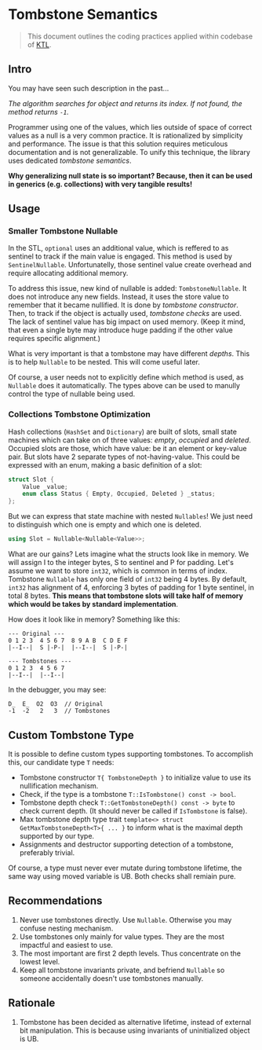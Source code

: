 # Tombstone Semantics

> This document outlines the coding practices applied within codebase of [KTL](https://github.com/mtszkarbowiak/mk-stl).


## Intro

You may have seen such description in the past...

*The algorithm searches for object and returns its index. If not found, the method returns `-1`.*

Programmer using one of the values, which lies outside of space of correct values as a null is a very common practice. It is rationalized by simplicity and performance. The issue is that this solution requires meticulous documentation and is not generalizable. To unify this technique, the library uses dedicated *tombstone semantics*.

**Why generalizing null state is so important? Because, then it can be used in generics (e.g. collections) with very tangible results!** 


## Usage

### Smaller Tombstone Nullable

In the STL, `optional` uses an additional value, which is reffered to as sentinel to track if the main value is engaged. This method is used by `SentinelNullable`. Unfortunatelly, those sentinel value create overhead and require allocating additional memory.

To address this issue, new kind of nullable is added: `TombstoneNullable`. It does not introduce any new fields. Instead, it uses the store value to remember that it became nullified. It is done by *tombstone constructor*. Then, to track if the object is actually used, *tombstone checks* are used. The lack of sentinel value has big impact on used memory. (Keep it mind, that even a single byte may introduce huge padding if the other value requires specific alignment.)

What is very important is that a tombstone may have different *depths*. This is to help `Nullable` to be nested. This will come useful later.

Of course, a user needs not to explicitly define which method is used, as `Nullable` does it automatically. The types above can be used to manully control the type of nullable being used.

### Collections Tombstone Optimization

Hash collections (`HashSet` and `Dictionary`) are built of slots, small state machines which can take on of three values: *empty*, *occupied* and *deleted*. Occupied slots are those, which have value: be it an element or key-value pair. But slots have 2 separate types of not-having-value. This could be expressed with an enum, making a basic definition of a slot:

```cpp
struct Slot {
    Value _value;
    enum class Status { Empty, Occupied, Deleted } _status;
};
```

But we can express that state machine with nested `Nullables`! We just need to distinguish which one is empty and which one is deleted.

```cpp
using Slot = Nullable<Nullable<Value>>;
```

What are our gains? Lets imagine what the structs look like in memory. We will assign I to the integer bytes, S to sentinel and P for padding. Let's assume we want to store `int32`, which is common in terms of index. Tombstone `Nullable` has only one field of `int32` being 4 bytes. By default, `int32` has alignment of 4, enforcing 3 bytes of padding for 1 byte sentinel, in total 8 bytes. **This means that tombstone slots will take half of memory which would be takes by standard implementation**.

How does it look like in memory? Something like this:

```
--- Original ---
0 1 2 3  4 5 6 7  8 9 A B  C D E F
|--I--|  S |-P-|  |--I--|  S |-P-|

--- Tombstones ---
0 1 2 3  4 5 6 7
|--I--|  |--I--|

```
In the debugger, you may see:

```
D_  E_  O2  O3  // Original
-1  -2   2   3  // Tombstones
```

## Custom Tombstone Type

It is possible to define custom types supporting tombstones. To accomplish this, our candidate type `T` needs:

- Tombstone constructor `T{ TombstoneDepth }` to initialize value to use its nullification mechanism.
- Check, if the type is a tombstone `T::IsTombstone() const -> bool`.
- Tombstone depth check `T::GetTombstoneDepth() const -> byte` to check current depth. (It should never be called if `IsTombstone` is false).
- Max tombstone depth type trait `template<> struct GetMaxTombstoneDepth<T>{ ... }` to inform what is the maximal depth supported by our type.
- Assignments and destructor supporting detection of a tombstone, preferably trivial.

Of course, a type must never ever mutate during tombstone lifetime, the same way using moved variable is UB. Both checks shall remiain pure.


## Recommendations

1. Never use tombstones directly. Use `Nullable`. Otherwise you may confuse nesting mechanism.
1. Use tombstones only mainly for value types. They are the most impactful and easiest to use.
2. The most important are first 2 depth levels. Thus concentrate on the lowest level.
3. Keep all tombstone invariants private, and befriend `Nullable` so someone accidentally doesn't use tombstones manually.


## Rationale

1. Tombstone has been decided as alternative lifetime, instead of external bit manipulation. This is because using invariants of uninitialized object is UB.
